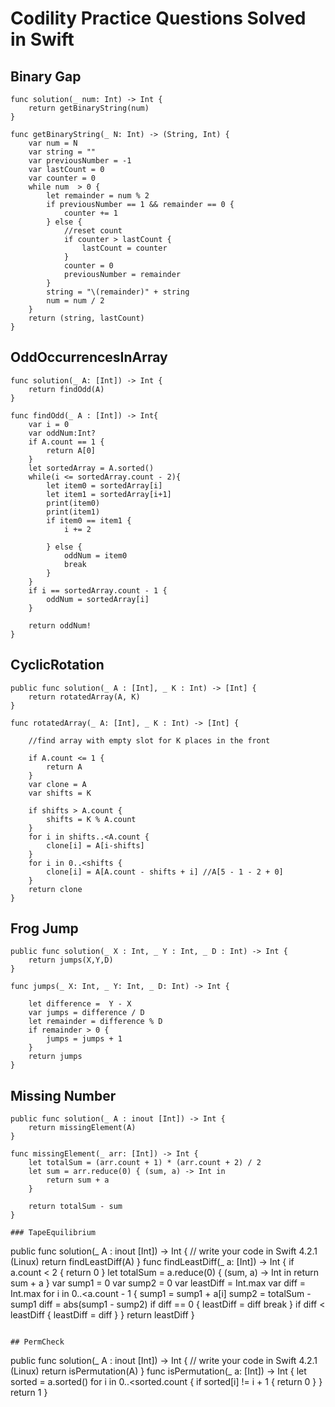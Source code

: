 # Codility Practice Questions Solved in Swift 

## Binary Gap

``` 
func solution(_ num: Int) -> Int {
    return getBinaryString(num)
}

func getBinaryString(_ N: Int) -> (String, Int) {
    var num = N
    var string = ""
    var previousNumber = -1
    var lastCount = 0
    var counter = 0
    while num  > 0 {
        let remainder = num % 2
        if previousNumber == 1 && remainder == 0 {
            counter += 1
        } else {
            //reset count
            if counter > lastCount {
                lastCount = counter
            }
            counter = 0
            previousNumber = remainder
        }
        string = "\(remainder)" + string
        num = num / 2
    }
    return (string, lastCount)
}
```

## OddOccurrencesInArray 

```
func solution(_ A: [Int]) -> Int {
    return findOdd(A) 
}

func findOdd(_ A : [Int]) -> Int{
    var i = 0
    var oddNum:Int?
    if A.count == 1 {
        return A[0]
    }
    let sortedArray = A.sorted()
    while(i <= sortedArray.count - 2){
        let item0 = sortedArray[i]
        let item1 = sortedArray[i+1]
        print(item0)
        print(item1)
        if item0 == item1 {
            i += 2

        } else {
            oddNum = item0
            break
        }
    }
    if i == sortedArray.count - 1 {
        oddNum = sortedArray[i]
    }

    return oddNum!
}
```

## CyclicRotation

```
public func solution(_ A : [Int], _ K : Int) -> [Int] {
    return rotatedArray(A, K)
}

func rotatedArray(_ A: [Int], _ K : Int) -> [Int] {

    //find array with empty slot for K places in the front

    if A.count <= 1 {
        return A
    }
    var clone = A
    var shifts = K

    if shifts > A.count {
        shifts = K % A.count
    }
    for i in shifts..<A.count {
        clone[i] = A[i-shifts]
    }
    for i in 0..<shifts {
        clone[i] = A[A.count - shifts + i] //A[5 - 1 - 2 + 0]
    }
    return clone
}
```

## Frog Jump

```
public func solution(_ X : Int, _ Y : Int, _ D : Int) -> Int {
    return jumps(X,Y,D)
}

func jumps(_ X: Int, _ Y: Int, _ D: Int) -> Int {

    let difference =  Y - X
    var jumps = difference / D
    let remainder = difference % D
    if remainder > 0 {
        jumps = jumps + 1
    }
    return jumps
}
```

## Missing Number 

```
public func solution(_ A : inout [Int]) -> Int {
    return missingElement(A)
}

func missingElement(_ arr: [Int]) -> Int {
    let totalSum = (arr.count + 1) * (arr.count + 2) / 2
    let sum = arr.reduce(0) { (sum, a) -> Int in
        return sum + a
    }

    return totalSum - sum
}

### TapeEquilibrium

```
public func solution(_ A : inout [Int]) -> Int {
    // write your code in Swift 4.2.1 (Linux)
    return findLeastDiff(A)
}
func findLeastDiff(_ a: [Int]) -> Int {
    if a.count < 2 {
        return 0
    }
    let totalSum = a.reduce(0) { (sum, a) -> Int in
        return sum + a
    }
    var sump1 = 0
    var sump2 = 0
    var leastDiff = Int.max
    var diff = Int.max
    for i in 0..<a.count - 1 {
        sump1 = sump1 + a[i]
        sump2 = totalSum - sump1
        diff = abs(sump1 - sump2)
        if diff == 0 {
            leastDiff = diff
            break
        }
        if diff < leastDiff {
            leastDiff = diff
        }
    }
    return leastDiff
}

```

## PermCheck

```
public func solution(_ A : inout [Int]) -> Int {
    // write your code in Swift 4.2.1 (Linux)
    return isPermutation(A)
}
func isPermutation(_ a: [Int]) -> Int {
    let sorted = a.sorted()
    for i in 0..<sorted.count {
        if sorted[i] != i + 1 {
            return 0
        }
    }
    return 1
}
```

